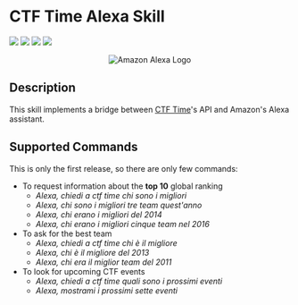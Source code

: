 # CTF Time Alexa Skill

[![](https://img.shields.io/github/issues/AzraelSec/alexa_ctf_time_skill.svg?style=popout-square)](https://github.com/AzraelSec/alexa_ctf_time_skill)
[![](https://img.shields.io/github/forks/AzraelSec/alexa_ctf_time_skill.svg?style=popout-square)](https://github.com/AzraelSec/alexa_ctf_time_skill)
[![](https://img.shields.io/github/stars/AzraelSec/alexa_ctf_time_skill.svg?style=popout-square)](https://github.com/AzraelSec/alexa_ctf_time_skill)
[![](https://img.shields.io/github/license/AzraelSec/alexa_ctf_time_skill.svg?style=popout-square)](https://github.com/AzraelSec/alexa_ctf_time_skill)


<div align="center">
    <img alt="Amazon Alexa Logo" src="https://static1.squarespace.com/static/52f8da70e4b05d1230c52a1d/t/599adb5546c3c47a3868e056/1503320934223/amazon_alexa">
</div>

## Description
This skill implements a bridge between [CTF Time](https://ctftime.org/)'s API and Amazon's Alexa assistant.

## Supported Commands
This is only the first release, so there are only few commands:

- To request information about the **top 10** global ranking
  - *Alexa, chiedi a ctf time chi sono i migliori*
  - *Alexa, chi sono i migliori tre team quest'anno*
  - *Alexa, chi erano i migliori del 2014*
  - *Alexa, chi erano i migliori cinque team nel 2016*
- To ask for the best team
  - *Alexa, chiedi a ctf time chi è il migliore*
  - *Alexa, chi è il migliore del 2013*
  - *Alexa, chi era il miglior team del 2011*
- To look for upcoming CTF events
  - *Alexa, chiedi a ctf time quali sono i prossimi eventi*
  - *Alexa, mostrami i prossimi sette eventi*